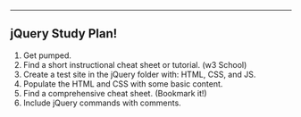 ----
## jQuery Study Plan!


1. Get pumped.
2. Find a short instructional cheat sheet or tutorial. (w3 School)
3. Create a test site in the jQuery folder with: HTML, CSS, and JS.
4. Populate the HTML and CSS with some basic content.
5. Find a comprehensive cheat sheet. (Bookmark it!)
6. Include jQuery commands with comments.